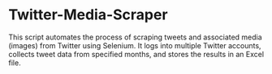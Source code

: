 # Twitter-Media-Scraper
This script automates the process of scraping tweets and associated media (images) from Twitter using Selenium. It logs into multiple Twitter accounts, collects tweet data from specified months, and stores the results in an Excel file.

